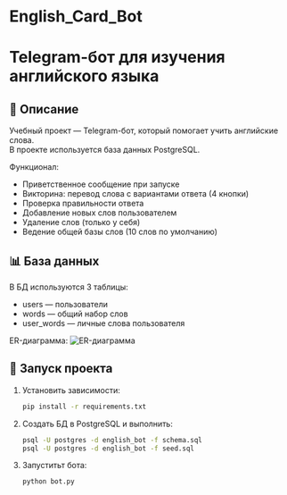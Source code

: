 # English_Card_Bot

# Telegram-бот для изучения английского языка

## 📖 Описание
Учебный проект — Telegram-бот, который помогает учить английские слова.  
В проекте используется база данных PostgreSQL.

Функционал:
- Приветственное сообщение при запуске
- Викторина: перевод слова с вариантами ответа (4 кнопки)
- Проверка правильности ответа
- Добавление новых слов пользователем
- Удаление слов (только у себя)
- Ведение общей базы слов (10 слов по умолчанию)

## 📊 База данных
В БД используются 3 таблицы:
- users — пользователи
- words — общий набор слов
- user_words — личные слова пользователя

ER-диаграмма:
![ER-диаграмма](docs/er_diagram.png)

## 🚀 Запуск проекта
1. Установить зависимости:
   ```bash
   pip install -r requirements.txt
2. Создать БД в PostgreSQL и выполнить:
    ```bash
    psql -U postgres -d english_bot -f schema.sql
    psql -U postgres -d english_bot -f seed.sql
3. Запуститьт бота:
   ```bash
   python bot.py
